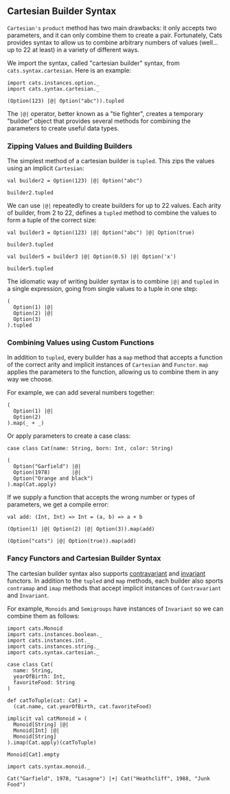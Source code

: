 ## Cartesian Builder Syntax

`Cartesian's` `product` method has two main drawbacks:
it only accepts two parameters,
and it can only combine them to create a pair.
Fortunately, Cats provides syntax
to allow us to combine arbitrary numbers of values
(well... up to 22 at least)
in a variety of different ways.

We import the syntax, called "cartesian builder" syntax,
from `cats.syntax.cartesian`.
Here is an example:

```tut:book:silent
import cats.instances.option._
import cats.syntax.cartesian._
```

```tut:book
(Option(123) |@| Option("abc")).tupled
```

The `|@|` operator, better known as a "tie fighter",
creates a temporary "builder" object that provides
several methods for combining the parameters
to create useful data types.

### Zipping Values and Building Builders

The simplest method of a cartesian builder is `tupled`.
This zips the values using an implicit `Cartesian`:

```tut:book
val builder2 = Option(123) |@| Option("abc")

builder2.tupled
```

We can use `|@|` repeatedly to create builders for up to 22 values.
Each arity of builder, from 2 to 22, defines a `tupled` method
to combine the values to form a tuple of the correct size:

```tut:book
val builder3 = Option(123) |@| Option("abc") |@| Option(true)

builder3.tupled

val builder5 = builder3 |@| Option(0.5) |@| Option('x')

builder5.tupled
```

The idiomatic way of writing builder syntax is
to combine `|@|` and `tupled` in a single expression,
going from single values to a tuple in one step:

```tut:book
(
  Option(1) |@|
  Option(2) |@|
  Option(3)
).tupled
```

### Combining Values using Custom Functions

In addition to `tupled`,
every builder has a `map` method that accepts a function of the correct arity
and implicit instances of `Cartesian` and `Functor`.
`map` applies the parameters to the function,
allowing us to combine them in any way we choose.

For example, we can add several numbers together:

```tut:book
(
  Option(1) |@|
  Option(2)
).map(_ + _)
```

Or apply parameters to create a case class:

```tut:book
case class Cat(name: String, born: Int, color: String)

(
  Option("Garfield") |@|
  Option(1978)       |@|
  Option("Orange and black")
).map(Cat.apply)
```

If we supply a function that accepts the wrong number or types of parameters,
we get a compile error:

```tut:book
val add: (Int, Int) => Int = (a, b) => a + b
```

```tut:book:fail
(Option(1) |@| Option(2) |@| Option(3)).map(add)
```

```tut:book:fail
(Option("cats") |@| Option(true)).map(add)
```

### Fancy Functors and Cartesian Builder Syntax

The cartesian builder syntax also supports
[contravariant](#contravariant) and [invariant](#invariant) functors.
In addition to the `tupled` and `map` methods,
each builder also sports `contramap` and `imap` methods
that accept implicit instances of `Contravariant` and `Invariant`.

For example, `Monoids` and `Semigroups` have instances of `Invariant`
so we can combine them as follows:

```tut:book:silent
import cats.Monoid
import cats.instances.boolean._
import cats.instances.int._
import cats.instances.string._
import cats.syntax.cartesian._

case class Cat(
  name: String,
  yearOfBirth: Int,
  favoriteFood: String
)

def catToTuple(cat: Cat) =
  (cat.name, cat.yearOfBirth, cat.favoriteFood)

implicit val catMonoid = (
  Monoid[String] |@|
  Monoid[Int] |@|
  Monoid[String]
).imap(Cat.apply)(catToTuple)
```

```tut:book
Monoid[Cat].empty
```

```tut:book:silent
import cats.syntax.monoid._
```

```tut:book
Cat("Garfield", 1978, "Lasagne") |+| Cat("Heathcliff", 1988, "Junk Food")
```

<!--
Note that, surprisingly, the call to `imap` compiles and runs,
even though `Option` has an instance of `Functor` and not `Invariant`.
This is because the `Functor` and `Contravariant` type classes both *extend* `Invariant`.
Each provides sensible behaviour for one direction of mapping in `imap`
and implements the other direction with the `identity` function.

This behaviour seems odd.
In fact, it allows some convenience when it comes to the `tupled` method.
Although we skipped this detail earlier,
`tupled` actually accepts an implicit `Invariant` parameter,
allowing us to use it with any type of functor:
invariant, covariant, or contravariant.
-->
